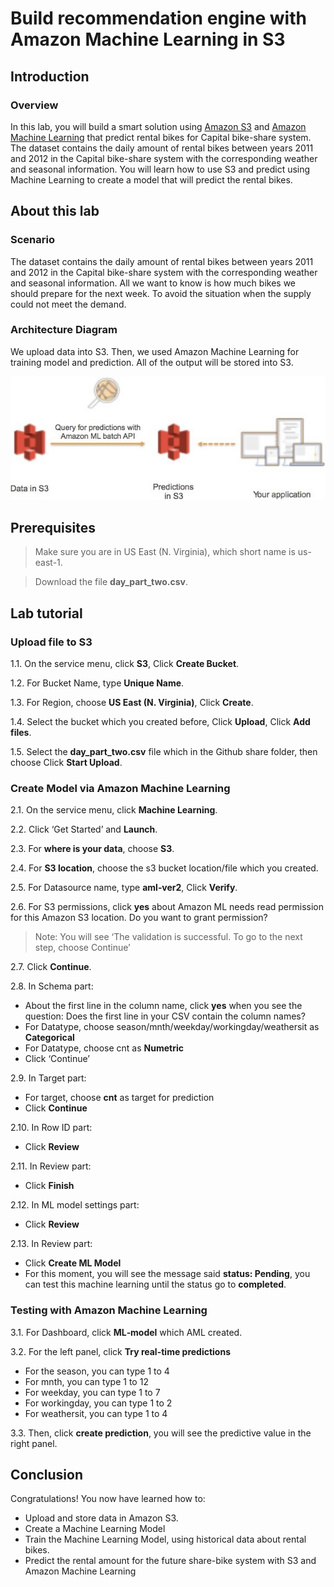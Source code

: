 Build recommendation engine with Amazon Machine Learning in S3
================================================================

## Introduction
### Overview
In this lab, you will build a smart solution using [Amazon S3](https://aws.amazon.com/s3/) and [Amazon Machine Learning](https://aws.amazon.com/machine-learning/) that predict rental bikes for Capital bike-share system.
The dataset contains the daily amount of rental bikes between years 2011 and 2012 in the Capital bike-share system with the corresponding weather and seasonal information.
You will learn how to use S3 and predict using Machine Learning to create a model that will predict the rental bikes.

## About this lab
### Scenario

The dataset contains the daily amount of rental bikes between years 2011 and 2012 in the Capital bike-share system with the corresponding weather and seasonal information.
All we want to know is how much bikes we should prepare for the next week. To avoid the situation when the supply could not meet the demand.

### Architecture Diagram
We upload data into S3. Then, we used Amazon Machine Learning for training model and prediction. All of the output will be stored into S3.

![1.jpg](/images/1.jpg)


## Prerequisites

>Make sure you are in US East (N. Virginia), which short name is us-east-1.

>Download the file **day_part_two.csv**.

## Lab tutorial
### Upload file to S3

1.1.     On the service menu, click **S3**, Click **Create Bucket**.

1.2.     For Bucket Name, type **Unique Name**.

1.3.     For Region, choose **US East (N. Virginia)**, Click **Create**.

1.4.     Select the bucket which you created before, Click **Upload**, Click **Add files**.

1.5.     Select the **day_part_two.csv** file which in the Github share folder, then choose Click **Start Upload**.


### Create Model via Amazon Machine Learning

2.1.     On the service menu, click **Machine Learning**.

2.2.     Click ‘Get Started’ and **Launch**.

2.3.     For **where is your data**, choose **S3**.

2.4.     For **S3 location**, choose the s3 bucket location/file which you created.

2.5.     For Datasource name, type **aml‐ver2**, Click **Verify**.

2.6.     For S3 permissions, click **yes** about Amazon ML needs read permission for this Amazon S3 location. Do you want to grant permission?

> Note: You will see ‘The validation is successful. To go to the next step, choose Continue’

2.7.     Click **Continue**.

2.8.     In Schema part:

* About the first line in the column name, click **yes** when you see the question: Does the first line in your CSV contain the column names?
* For    Datatype,    choose    season/mnth/weekday/workingday/weathersit    as **Categorical**
* For Datatype, choose cnt as **Numetric**
* Click ‘Continue’

2.9.     In Target part:

* For target, choose **cnt** as target for prediction
* Click **Continue**

2.10. In Row ID part:

* Click **Review**

2.11. In Review part:

* Click **Finish**

2.12. In ML model settings part:

* Click **Review**

2.13. In Review part:

* Click **Create ML Model**
* For this moment, you will see the message said **status: Pending**, you can test this machine learning until the status go to **completed**.

### Testing with Amazon Machine Learning

3.1. For Dashboard, click **ML‐model** which AML created. 

3.2. For the left panel, click **Try real-time predictions**

* For the season, you can type 1 to 4
* For mnth, you can type 1 to 12
* For weekday, you can type 1 to 7
* For workingday, you can type 1 to 2
* For weathersit, you can type 1 to 4

3.3. Then, click **create prediction**, you will see the predictive value in the right panel.     


## Conclusion
Congratulations! You now have learned how to:
* Upload and store data in Amazon S3.
* Create a Machine Learning Model
* Train the Machine Learning Model, using historical data about rental bikes.
* Predict the rental amount for the future share-bike system with S3 and Amazon Machine Learning
